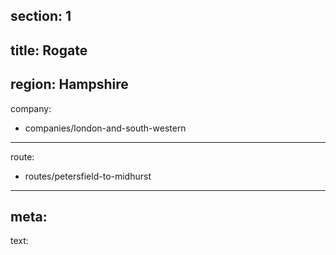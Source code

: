 section: 1
----
title: Rogate
----
region: Hampshire
----
company:
- companies/london-and-south-western
----
route:
- routes/petersfield-to-midhurst
----
meta:
----
text: 